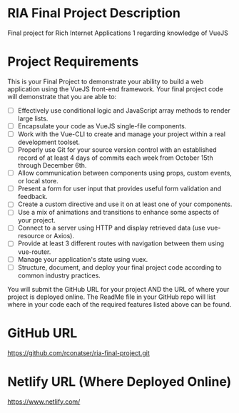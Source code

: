 # RIA Final Project Description
Final project for Rich Internet Applications 1 regarding knowledge of VueJS

# Project Requirements
This is your Final Project to demonstrate your ability to build a web application using the VueJS front-end framework.  Your final project code will demonstrate that you are able to:

- [ ] Effectively use conditional logic and JavaScript array methods to render large lists.
- [ ] Encapsulate your code as VueJS single-file components.
- [ ] Work with the Vue-CLI to create and manage your project within a real development toolset.
- [ ] Properly use Git for your source version control with an established record of at least 4 days of commits each week from October 15th through December 6th.
- [ ] Allow communication between components using props, custom events, or local store.
- [ ] Present a form for user input that provides useful form validation and feedback.
- [ ] Create a custom directive and use it on at least one of your components.
- [ ] Use a mix of animations and transitions to enhance some aspects of your project.
- [ ] Connect to a server using HTTP and display retrieved data (use vue-resource or Axios).
- [ ] Provide at least 3 different routes with navigation between them using vue-router.
- [ ] Manage your application's state using vuex.
- [ ] Structure, document, and deploy your final project code according to common industry practices.

You will submit the GitHub URL for your project AND the URL of where your project is deployed online.  The ReadMe file in your GitHub repo will list where in your code each of the required features listed above can be found.

# GitHub URL
https://github.com/rconatser/ria-final-project.git

# Netlify URL (Where Deployed Online)
https://www.netlify.com/